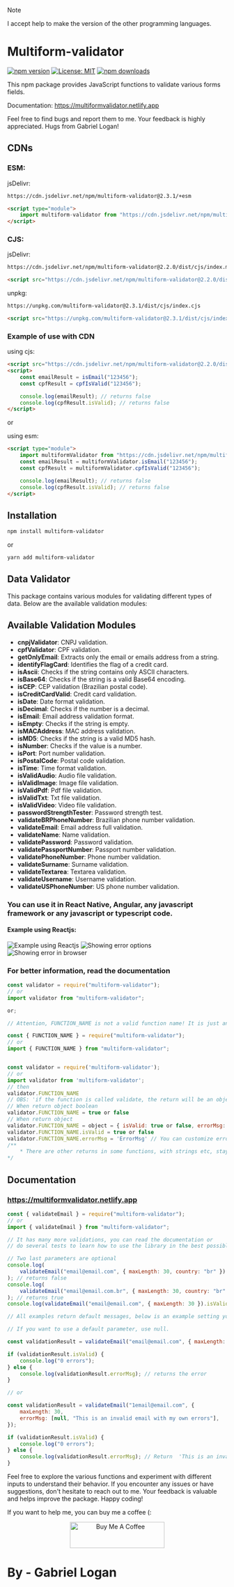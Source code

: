 > [!NOTE]
> I accept help to make the version of the other programming languages.

# Multiform-validator

[![npm version](https://badge.fury.io/js/multiform-validator.svg)](https://badge.fury.io/js/multiform-validator)
[![License: MIT](https://img.shields.io/badge/License-MIT-yellow.svg)](https://opensource.org/licenses/MIT)
[![npm downloads](https://img.shields.io/npm/dm/multiform-validator.svg?style=flat-square)](https://npm-stat.com/charts.html?package=multiform-validator)

This npm package provides JavaScript functions to validate various forms fields.

Documentation: https://multiformvalidator.netlify.app

Feel free to find bugs and report them to me. Your feedback is highly appreciated. Hugs from Gabriel Logan!

## CDNs

### ESM:

jsDelivr:

```bash
https://cdn.jsdelivr.net/npm/multiform-validator@2.3.1/+esm
```

```html
<script type="module">
	import multiform-validator from "https://cdn.jsdelivr.net/npm/multiform-validator@2.3.1/+esm"
</script>
```

### CJS:

jsDelivr:

```bash
https://cdn.jsdelivr.net/npm/multiform-validator@2.2.0/dist/cjs/index.min.js
```

```html
<script src="https://cdn.jsdelivr.net/npm/multiform-validator@2.2.0/dist/cjs/index.min.js"></script>
```

unpkg:

```bash
https://unpkg.com/multiform-validator@2.3.1/dist/cjs/index.cjs
```

```html
<script src="https://unpkg.com/multiform-validator@2.3.1/dist/cjs/index.cjs"></script>
```

### Example of use with CDN

using cjs:

```html
<script src="https://cdn.jsdelivr.net/npm/multiform-validator@2.2.0/dist/cjs/index.min.js"></script>
<script>
	const emailResult = isEmail("123456");
	const cpfResult = cpfIsValid("123456");

	console.log(emailResult); // returns false
	console.log(cpfResult.isValid); // returns false
</script>
```
or

using esm:

```html
<script type="module">
	import multiformValidator from "https://cdn.jsdelivr.net/npm/multiform-validator@2.3.1/+esm";
	const emailResult = multiformValidator.isEmail("123456");
	const cpfResult = multiformValidator.cpfIsValid("123456");

	console.log(emailResult); // returns false
	console.log(cpfResult.isValid); // returns false
</script>
```

## Installation

```bash
npm install multiform-validator
```

or

```bash
yarn add multiform-validator
```

## Data Validator

This package contains various modules for validating different types of data. Below are the available validation modules:

## Available Validation Modules

- **cnpjValidator**: CNPJ validation.
- **cpfValidator**: CPF validation.
- **getOnlyEmail**: Extracts only the email or emails address from a string.
- **identifyFlagCard**: Identifies the flag of a credit card.
- **isAscii**: Checks if the string contains only ASCII characters.
- **isBase64**: Checks if the string is a valid Base64 encoding.
- **isCEP**: CEP validation (Brazilian postal code).
- **isCreditCardValid**: Credit card validation.
- **isDate**: Date format validation.
- **isDecimal**: Checks if the number is a decimal.
- **isEmail**: Email address validation format.
- **isEmpty**: Checks if the string is empty.
- **isMACAddress**: MAC address validation.
- **isMD5**: Checks if the string is a valid MD5 hash.
- **isNumber**: Checks if the value is a number.
- **isPort**: Port number validation.
- **isPostalCode**: Postal code validation.
- **isTime**: Time format validation.
- **isValidAudio**: Audio file validation.
- **isValidImage**: Image file validation.
- **isValidPdf**: Pdf file validation.
- **isValidTxt**: Txt file validation.
- **isValidVideo**: Video file validation.
- **passwordStrengthTester**: Password strength test.
- **validateBRPhoneNumber**: Brazilian phone number validation.
- **validateEmail**: Email address full validation.
- **validateName**: Name validation.
- **validatePassword**: Password validation.
- **validatePassportNumber**: Passport number validation.
- **validatePhoneNumber**: Phone number validation.
- **validateSurname**: Surname validation.
- **validateTextarea**: Textarea validation.
- **validateUsername**: Username validation.
- **validateUSPhoneNumber**: US phone number validation.

### You can use it in React Native, Angular, any javascript framework or any javascript or typescript code.

#### Example using Reactjs:

![Example using Reactjs](https://raw.githubusercontent.com/Multiform-Validator/docs/main/images/exampleWithReactjs.png)
![Showing error options](https://raw.githubusercontent.com/Multiform-Validator/docs/main/images/options.png)
![Showing error in browser](https://raw.githubusercontent.com/Multiform-Validator/docs/main/images/showErro.png)

### For better information, read the documentation

```javascript
const validator = require("multiform-validator");
// or
import validator from "multiform-validator";

or;

// Attention, FUNCTION_NAME is not a valid function name! It is just an example of how to import the functions.

const { FUNCTION_NAME } = require("multiform-validator");
// or
import { FUNCTION_NAME } from "multiform-validator";
```

```javascript

const validator = require('multiform-validator');
// or
import validator from 'multiform-validator';
// then
validator.FUNCTION_NAME
// OBS: 'if the function is called validate, the return will be an object and not boolean'
// When return object boolean
validator.FUNCTION_NAME = true or false
// When return object
validator.FUNCTION_NAME = object = { isValid: true or false, errorMsg: 'stringError' }
validator.FUNCTION_NAME.isValid = true or false
validator.FUNCTION_NAME.errorMsg = 'ErrorMsg' // You can customize errors
/**
	* There are other returns in some functions, with strings etc, stay tuned
*/
```

## Documentation

### https://multiformvalidator.netlify.app

```javascript
const { validateEmail } = require("multiform-validator");
// or
import { validateEmail } from "multiform-validator";

// It has many more validations, you can read the documentation or
// do several tests to learn how to use the library in the best possible way.

// Two last parameters are optional
console.log(
	validateEmail("email@email.com", { maxLength: 30, country: "br" }).isValid,
); // returns false
console.log(
	validateEmail("email@email.com.br", { maxLength: 30, country: "br" }).isValid,
); // returns true
console.log(validateEmail("email@email.com", { maxLength: 30 }).isValid); // returns true

// All examples return default messages, below is an example setting your own messages

// If you want to use a default parameter, use null.

const validationResult = validateEmail("email@email.com", { maxLength: 30 });

if (validationResult.isValid) {
	console.log("0 errors");
} else {
	console.log(validationResult.errorMsg); // returns the error
}

// or

const validationResult = validateEmail("1email@email.com", {
	maxLength: 30,
	errorMsg: [null, "This is an invalid email with my own errors"],
});

if (validationResult.isValid) {
	console.log("0 errors");
} else {
	console.log(validationResult.errorMsg); // Return  'This is an invalid email with my own errors'
}
```

Feel free to explore the various functions and experiment with different inputs to understand their behavior. If you encounter any issues or have suggestions, don't hesitate to reach out to me. Your feedback is valuable and helps improve the package. Happy coding!

If you want to help me, you can buy me a coffee (:

<p align="center">
	<a href="https://www.buymeacoffee.com/gabriellogan" target="_blank">
		<img src="https://cdn.buymeacoffee.com/buttons/v2/default-yellow.png" alt="Buy Me A Coffee" style="height: 60px !important;width: 217px !important;" >
	</a>
</p>

# By - Gabriel Logan
